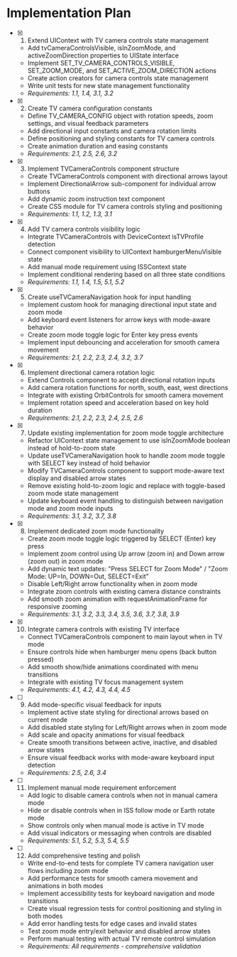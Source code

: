 # Implementation Plan

- [x] 1. Extend UIContext with TV camera controls state management

  - Add tvCameraControlsVisible, isInZoomMode, and activeZoomDirection properties to UIState interface
  - Implement SET_TV_CAMERA_CONTROLS_VISIBLE, SET_ZOOM_MODE, and SET_ACTIVE_ZOOM_DIRECTION actions
  - Create action creators for camera controls state management
  - Write unit tests for new state management functionality
  - _Requirements: 1.1, 1.4, 3.1, 3.2_

- [x] 2. Create TV camera configuration constants

  - Define TV_CAMERA_CONFIG object with rotation speeds, zoom settings, and visual feedback parameters
  - Add directional input constants and camera rotation limits
  - Define positioning and styling constants for TV camera controls
  - Create animation duration and easing constants
  - _Requirements: 2.1, 2.5, 2.6, 3.2_

- [x] 3. Implement TVCameraControls component structure

  - Create TVCameraControls component with directional arrows layout
  - Implement DirectionalArrow sub-component for individual arrow buttons
  - Add dynamic zoom instruction text component
  - Create CSS module for TV camera controls styling and positioning
  - _Requirements: 1.1, 1.2, 1.3, 3.1_

- [x] 4. Add TV camera controls visibility logic

  - Integrate TVCameraControls with DeviceContext isTVProfile detection
  - Connect component visibility to UIContext hamburgerMenuVisible state
  - Add manual mode requirement using ISSContext state
  - Implement conditional rendering based on all three state conditions
  - _Requirements: 1.1, 1.4, 1.5, 5.1, 5.2_

- [x] 5. Create useTVCameraNavigation hook for input handling

  - Implement custom hook for managing directional input state and zoom mode
  - Add keyboard event listeners for arrow keys with mode-aware behavior
  - Create zoom mode toggle logic for Enter key press events
  - Implement input debouncing and acceleration for smooth camera movement
  - _Requirements: 2.1, 2.2, 2.3, 2.4, 3.2, 3.7_

- [x] 6. Implement directional camera rotation logic

  - Extend Controls component to accept directional rotation inputs
  - Add camera rotation functions for north, south, east, west directions
  - Integrate with existing OrbitControls for smooth camera movement
  - Implement rotation speed and acceleration based on key hold duration
  - _Requirements: 2.1, 2.2, 2.3, 2.4, 2.5, 2.6_

- [x] 7. Update existing implementation for zoom mode toggle architecture

  - Refactor UIContext state management to use isInZoomMode boolean instead of hold-to-zoom state
  - Update useTVCameraNavigation hook to handle zoom mode toggle with SELECT key instead of hold behavior
  - Modify TVCameraControls component to support mode-aware text display and disabled arrow states
  - Remove existing hold-to-zoom logic and replace with toggle-based zoom mode state management
  - Update keyboard event handling to distinguish between navigation mode and zoom mode inputs
  - _Requirements: 3.1, 3.2, 3.7, 3.8_

- [x] 8. Implement dedicated zoom mode functionality

  - Create zoom mode toggle logic triggered by SELECT (Enter) key press
  - Implement zoom control using Up arrow (zoom in) and Down arrow (zoom out) in zoom mode
  - Add dynamic text updates: "Press SELECT for Zoom Mode" / "Zoom Mode: UP=In, DOWN=Out, SELECT=Exit"
  - Disable Left/Right arrow functionality when in zoom mode
  - Integrate zoom controls with existing camera distance constraints
  - Add smooth zoom animation with requestAnimationFrame for responsive zooming
  - _Requirements: 3.1, 3.2, 3.3, 3.4, 3.5, 3.6, 3.7, 3.8, 3.9_

- [x] 10. Integrate camera controls with existing TV interface

  - Connect TVCameraControls component to main layout when in TV mode
  - Ensure controls hide when hamburger menu opens (back button pressed)
  - Add smooth show/hide animations coordinated with menu transitions
  - Integrate with existing TV focus management system
  - _Requirements: 4.1, 4.2, 4.3, 4.4, 4.5_

- [ ] 9. Add mode-specific visual feedback for inputs

  - Implement active state styling for directional arrows based on current mode
  - Add disabled state styling for Left/Right arrows when in zoom mode
  - Add scale and opacity animations for visual feedback
  - Create smooth transitions between active, inactive, and disabled arrow states
  - Ensure visual feedback works with mode-aware keyboard input detection
  - _Requirements: 2.5, 2.6, 3.4_

- [ ] 11. Implement manual mode requirement enforcement

  - Add logic to disable camera controls when not in manual camera mode
  - Hide or disable controls when in ISS follow mode or Earth rotate mode
  - Show controls only when manual mode is active in TV mode
  - Add visual indicators or messaging when controls are disabled
  - _Requirements: 5.1, 5.2, 5.3, 5.4, 5.5_

- [ ] 12. Add comprehensive testing and polish
  - Write end-to-end tests for complete TV camera navigation user flows including zoom mode
  - Add performance tests for smooth camera movement and animations in both modes
  - Implement accessibility tests for keyboard navigation and mode transitions
  - Create visual regression tests for control positioning and styling in both modes
  - Add error handling tests for edge cases and invalid states
  - Test zoom mode entry/exit behavior and disabled arrow states
  - Perform manual testing with actual TV remote control simulation
  - _Requirements: All requirements - comprehensive validation_
